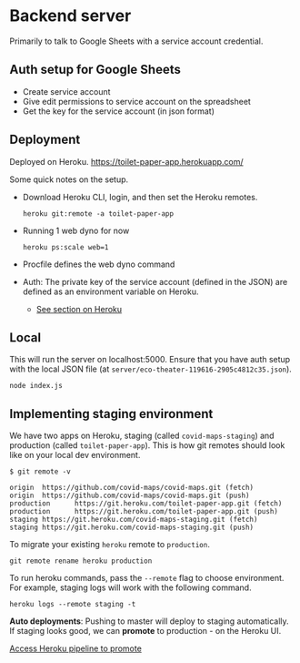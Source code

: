 # Backend server

Primarily to talk to Google Sheets with a service account credential.

## Auth setup for Google Sheets

- Create service account
- Give edit permissions to service account on the spreadsheet
- Get the key for the service account (in json format)

## Deployment

Deployed on Heroku. https://toilet-paper-app.herokuapp.com/

Some quick notes on the setup.

- Download Heroku CLI, login, and then set the Heroku remotes.

  ```
  heroku git:remote -a toilet-paper-app
  ```

- Running 1 web dyno for now

  ```
  heroku ps:scale web=1
  ```

- Procfile defines the web dyno command
- Auth: The private key of the service account (defined in the JSON) are defined as an environment variable on Heroku.
  - [See section on Heroku](https://theoephraim.github.io/node-google-spreadsheet/#/getting-started/authentication?id=service-account)

## Local

This will run the server on localhost:5000. Ensure that you have auth setup with the local JSON file (at `server/eco-theater-119616-2905c4812c35.json`).

```
node index.js
```

## Implementing staging environment

We have two apps on Heroku, staging (called `covid-maps-staging`) and
production (called `toilet-paper-app`). This is how git remotes should
look like on your local dev environment.

```
$ git remote -v

origin  https://github.com/covid-maps/covid-maps.git (fetch)
origin  https://github.com/covid-maps/covid-maps.git (push)
production      https://git.heroku.com/toilet-paper-app.git (fetch)
production      https://git.heroku.com/toilet-paper-app.git (push)
staging https://git.heroku.com/covid-maps-staging.git (fetch)
staging https://git.heroku.com/covid-maps-staging.git (push)
```

To migrate your existing `heroku` remote to `production`.
```
git remote rename heroku production
```

To run heroku commands, pass the `--remote` flag to choose environment. For
example, staging logs will work with the following command.

```
heroku logs --remote staging -t
```

**Auto deployments**: Pushing to master will deploy to staging automatically.
If staging looks good, we can **promote** to production - on the Heroku UI.

[Access Heroku pipeline to promote](https://dashboard.heroku.com/pipelines/0dd78ad0-f357-4226-b17d-93fc97caba4e)